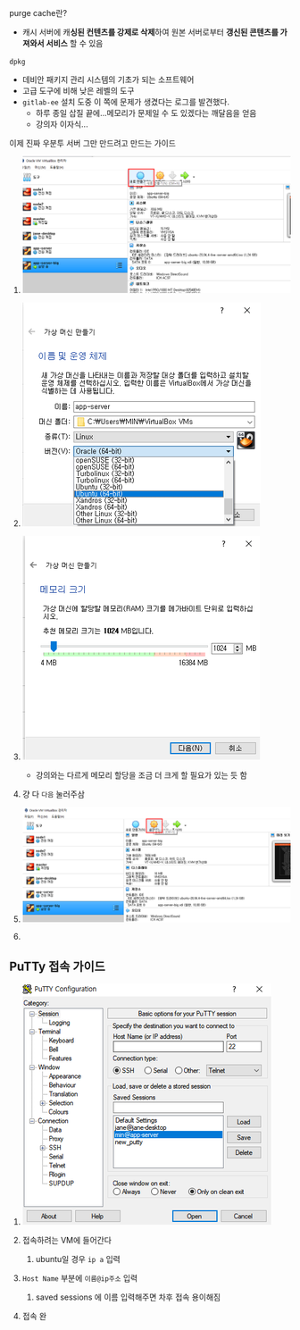 purge cache란?

- 캐시 서버에 캐**싱된 컨텐츠를 강제로 삭제**하여 원본 서버로부터 **갱신된 콘텐츠를 가져와서 서비스** 할 수 있음

`dpkg`

- 데비안 패키지 관리 시스템의 기초가 되는 소프트웨어
-  고급 도구에 비해 낮은 레벨의 도구
- `gitlab-ee` 설치 도중 이 쪽에 문제가 생겼다는 로그를 발견했다.
  - 하루 종일 삽질 끝에...메모리가 문제일 수 도 있겠다는 깨달음을 얻음
  - 강의자 이자식...



이제 진짜 우분투 서버 그만 만드려고 만드는 가이드

1. ![image-20220420183215112](0419.assets/image-20220420183215112.png)

2. ![image-20220420183257338](0419.assets/image-20220420183257338.png)
3. ![image-20220420183318416](0419.assets/image-20220420183318416.png)
   - 강의와는 다르게 메모리 할당을 조금 더 크게 할 필요가 있는 듯 함
4. 걍 다 `다음` 눌러주삼
5. ![image-20220420183637600](0419.assets/image-20220420183637600.png)



6. 



## PuTTy 접속 가이드

1. ![image-20220420183407133](0419.assets/image-20220420183407133.png)

2. 접속하려는 VM에 들어간다
   1. ubuntu일 경우 `ip a` 입력
3. `Host Name` 부분에 `이름@ip주소` 입력
   1. saved sessions 에 이름 입력해주면 차후 접속 용이해짐
4. 접속 완